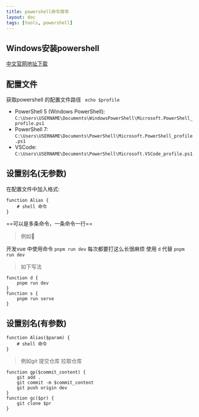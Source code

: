```yaml
---
title: powershell命令简写
layout: doc
tags: [tools, powershell]
---
```


## Windows安装powershell
[中文官网地址下载](https://learn.microsoft.com/zh-cn/powershell/module/microsoft.powershell.core/about/about_profiles?view=powershell-7.3)
## 配置文件
获取powershell 的配置文件路径 ` echo $profile`
+ PowerShell 5 (Windows PowerShell): `C:\Users\USERNAME\Documents\WindowsPowerShell\Microsoft.PowerShell_profile.ps1`
+ PowerShell 7: `C:\Users\USERNAME\Documents\PowerShell\Microsoft.PowerShell_profile.ps1`
+ VSCode:  `C:\Users\USERNAME\Documents\PowerShell\Microsoft.VSCode_profile.ps1`

## 设置别名(无参数)
在配置文件中加入格式:
```shell
function Alias {
	# shell 命令
}
```
==可以是多条命令，一条命令一行==
> 例如:chestnut:
 
开发vue 中使用命令 `pnpm run dev`  每次都要打这么长很麻烦 使用 `d` 代替 `pnpm run dev` 
> 如下写法

```shell
function d {
	pnpm run dev
}
function s {
	pnpm run serve
}
```
## 设置别名(有参数)
```shell
function Alias($param) {
	# shell 命令
}
```
> 例如git 提交仓库 拉取仓库

```shell
function gp($commit_content) {
	git add .
	git commit -m $commit_content
	git push origin dev
}
function gc($pr) {
	git clone $pr
}
```


